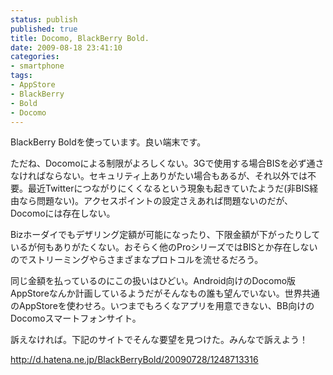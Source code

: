 ```yaml
---
status: publish
published: true
title: Docomo, BlackBerry Bold.
date: 2009-08-18 23:41:10
categories:
- smartphone
tags:
- AppStore
- BlackBerry
- Bold
- Docomo
---
```

BlackBerry Boldを使っています。良い端末です。

ただね、Docomoによる制限がよろしくない。3Gで使用する場合BISを必ず通さなければならない。セキュリティ上ありがたい場合もあるが、それ以外では不要。最近Twitterにつながりにくくなるという現象も起きていたようだ(非BIS経由なら問題ない)。アクセスポイントの設定さえあれば問題ないのだが、Docomoには存在しない。

Bizホーダイでもデザリング定額が可能になったり、下限金額が下がったりしているが何もありがたくない。おそらく他のProシリーズではBISとか存在しないのでストリーミングやらさまざまなプロトコルを流せるだろう。

同じ金額を払っているのにこの扱いはひどい。Android向けのDocomo版AppStoreなんか計画しているようだがそんなもの誰も望んでいない。世界共通のAppStoreを使わせろ。いつまでもろくなアプリを用意できない、BB向けのDocomoスマートフォンサイト。

訴えなければ。下記のサイトでそんな要望を見つけた。みんなで訴えよう！

<a href="http://d.hatena.ne.jp/BlackBerryBold/20090728/1248713316">http://d.hatena.ne.jp/BlackBerryBold/20090728/1248713316</a>
